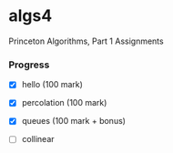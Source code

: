 # algs4

Princeton Algorithms, Part 1 Assignments

### Progress

- [x] hello (100 mark)
- [x] percolation (100 mark)
- [x] queues (100 mark + bonus)
- [ ] collinear

